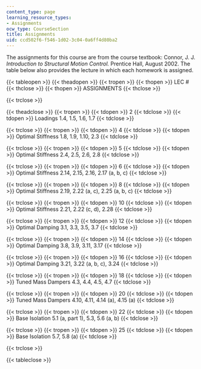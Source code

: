 ```yaml
---
content_type: page
learning_resource_types:
- Assignments
ocw_type: CourseSection
title: Assignments
uid: ccd502f6-f546-1d02-3c04-0a6ff4d80ba2
---
```


The assignments for this course are from the course textbook: Connor, J. J. _Introduction to Structural Motion Control._ Prentice Hall, August 2002. The table below also provides the lecture in which each homework is assigned.

{{< tableopen >}}
{{< theadopen >}}
{{< tropen >}}
{{< thopen >}}
LEC #
{{< thclose >}}
{{< thopen >}}
ASSIGNMENTS
{{< thclose >}}

{{< trclose >}}

{{< theadclose >}}
{{< tropen >}}
{{< tdopen >}}
2
{{< tdclose >}}
{{< tdopen >}}
Loadings 1.4, 1.5, 1.6, 1.7
{{< tdclose >}}

{{< trclose >}}
{{< tropen >}}
{{< tdopen >}}
4
{{< tdclose >}}
{{< tdopen >}}
Optimal Stiffness 1.8, 1.9, 1.10, 2.3
{{< tdclose >}}

{{< trclose >}}
{{< tropen >}}
{{< tdopen >}}
5
{{< tdclose >}}
{{< tdopen >}}
Optimal Stiffness 2.4, 2.5, 2.6, 2.8
{{< tdclose >}}

{{< trclose >}}
{{< tropen >}}
{{< tdopen >}}
6
{{< tdclose >}}
{{< tdopen >}}
Optimal Stiffness 2.14, 2.15, 2.16, 2.17 (a, b, c)
{{< tdclose >}}

{{< trclose >}}
{{< tropen >}}
{{< tdopen >}}
8
{{< tdclose >}}
{{< tdopen >}}
Optimal Stiffness 2.19, 2.22 (a, c), 2.25 (a, b, c)
{{< tdclose >}}

{{< trclose >}}
{{< tropen >}}
{{< tdopen >}}
10
{{< tdclose >}}
{{< tdopen >}}
Optimal Stiffness 2.21, 2.22 (c, d), 2.28
{{< tdclose >}}

{{< trclose >}}
{{< tropen >}}
{{< tdopen >}}
12
{{< tdclose >}}
{{< tdopen >}}
Optimal Damping 3.1, 3.3, 3.5, 3.7
{{< tdclose >}}

{{< trclose >}}
{{< tropen >}}
{{< tdopen >}}
14
{{< tdclose >}}
{{< tdopen >}}
Optimal Damping 3.8, 3.9, 3.11, 3.17
{{< tdclose >}}

{{< trclose >}}
{{< tropen >}}
{{< tdopen >}}
16
{{< tdclose >}}
{{< tdopen >}}
Optimal Damping 3.21, 3.22 (a, b, c), 3.24
{{< tdclose >}}

{{< trclose >}}
{{< tropen >}}
{{< tdopen >}}
18
{{< tdclose >}}
{{< tdopen >}}
Tuned Mass Dampers 4.3, 4.4, 4.5, 4.7
{{< tdclose >}}

{{< trclose >}}
{{< tropen >}}
{{< tdopen >}}
20
{{< tdclose >}}
{{< tdopen >}}
Tuned Mass Dampers 4.10, 4.11, 4.14 (a), 4.15 (a)
{{< tdclose >}}

{{< trclose >}}
{{< tropen >}}
{{< tdopen >}}
22
{{< tdclose >}}
{{< tdopen >}}
Base Isolation 5.1 (a, part 1), 5.3, 5.6 (a, b)
{{< tdclose >}}

{{< trclose >}}
{{< tropen >}}
{{< tdopen >}}
25
{{< tdclose >}}
{{< tdopen >}}
Base Isolation 5.7, 5.8 (a)
{{< tdclose >}}

{{< trclose >}}

{{< tableclose >}}